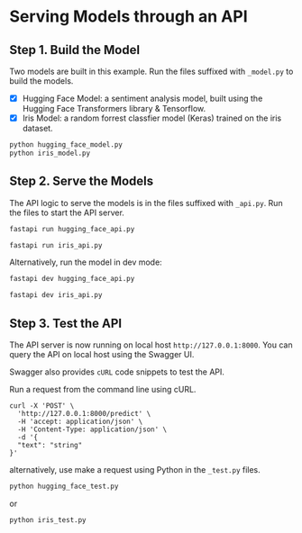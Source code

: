 
# Serving Models through an API

## Step 1. Build the Model

Two models are built in this example. Run the files suffixed with `_model.py` to build the models.

- [X] Hugging Face Model: a sentiment analysis model, built using the Hugging Face Transformers library & Tensorflow.
- [X] Iris Model: a random forrest classfier model (Keras) trained on the iris dataset.

```bash
python hugging_face_model.py
python iris_model.py
```

## Step 2. Serve the Models

The API logic to serve the models is in the files suffixed with `_api.py`. Run the files to start the API server.

```bash
fastapi run hugging_face_api.py
```

```bash
fastapi run iris_api.py
```

Alternatively, run the model in dev mode:
    
```bash
fastapi dev hugging_face_api.py
```

```bash
fastapi dev iris_api.py
```

## Step 3. Test the API

The API server is now running on local host `http://127.0.0.1:8000`. You can query the API on local host using the Swagger UI.

Swagger also provides `cURL` code snippets to test the API.



Run a request from the command line using cURL.

```curl
curl -X 'POST' \
  'http://127.0.0.1:8000/predict' \
  -H 'accept: application/json' \
  -H 'Content-Type: application/json' \
  -d '{
  "text": "string"
}'
```

alternatively, use make a request using Python in the `_test.py` files.

```bash
python hugging_face_test.py
```

or
```bash
python iris_test.py
```


